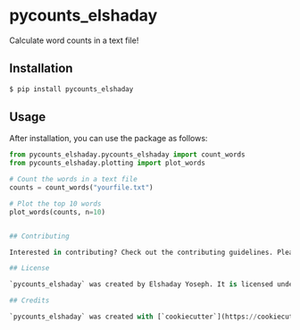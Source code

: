 # pycounts_elshaday

Calculate word counts in a text file!

## Installation

```bash
$ pip install pycounts_elshaday
```

## Usage

After installation, you can use the package as follows:

```python
from pycounts_elshaday.pycounts_elshaday import count_words
from pycounts_elshaday.plotting import plot_words

# Count the words in a text file
counts = count_words("yourfile.txt")

# Plot the top 10 words
plot_words(counts, n=10)


## Contributing

Interested in contributing? Check out the contributing guidelines. Please note that this project is released with a Code of Conduct. By contributing to this project, you agree to abide by its terms.

## License

`pycounts_elshaday` was created by Elshaday Yoseph. It is licensed under the terms of the MIT license.

## Credits

`pycounts_elshaday` was created with [`cookiecutter`](https://cookiecutter.readthedocs.io/en/latest/) and the `py-pkgs-cookiecutter` [template](https://github.com/py-pkgs/py-pkgs-cookiecutter).
